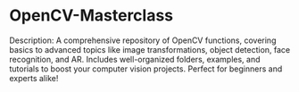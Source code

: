 # OpenCV-Masterclass
Description: A comprehensive repository of OpenCV functions, covering basics to advanced topics like image transformations, object detection, face recognition, and AR. Includes well-organized folders, examples, and tutorials to boost your computer vision projects. Perfect for beginners and experts alike!

